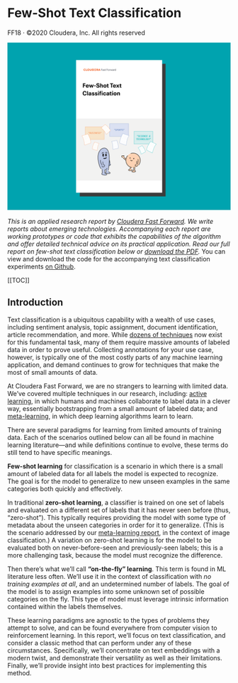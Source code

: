 # Few-Shot Text Classification

FF18 &middot; ©2020 Cloudera, Inc. All rights reserved

![Few-Shot Text Classification report cover](figures/ff18-cover-splash.png)

_This is an applied research report by <a href="https://www.cloudera.com/products/fast-forward-labs-research.html">Cloudera Fast Forward</a>.
We write reports about emerging technologies.
Accompanying each report are working prototypes or code that exhibits the capabilities of the algorithm and offer detailed technical advice on its practical application.
Read our full report on few-shot text classification below or <a href="/FF18-Few_Shot_Text_Classification-Cloudera_Fast_Forward.pdf" target="_blank" id="report-pdf-download">download the PDF</a>._ You can view and download the code for the accompanying text classification experiments <a href="https://github.com/fastforwardlabs/few-shot-text-classification" target="_blank">on Github</a>.

[[TOC]]

## Introduction
Text classification is a ubiquitous capability with a wealth of use cases, including sentiment analysis, topic assignment, document identification, article recommendation, and more. While [dozens of techniques](https://arxiv.org/abs/2004.03705) now exist for this fundamental task, many of them require massive amounts of labeled data in order to prove useful. Collecting annotations for your use case, however, is typically one of the most costly parts of any machine learning application, and demand continues to grow for techniques that make the most of small amounts of data. 

At Cloudera Fast Forward, we are no strangers to learning with limited data. We’ve covered multiple techniques in our research, including: [active learning](https://blog.fastforwardlabs.com/2019/04/02/a-guide-to-learning-with-limited-labeled-data.html), in which humans and machines collaborate to label data in a clever way, essentially bootstrapping from a small amount of labeled data; and [meta-learning](https://meta-learning.fastforwardlabs.com/), in which deep learning algorithms learn to learn.

There are several paradigms for learning from limited amounts of training data. Each of the scenarios outlined below can all be found in machine learning literature—and while definitions continue to evolve, these terms do still tend to have specific meanings.  

**Few-shot learning** for classification is a scenario in which there is a small amount of labeled data for all labels the model is expected to recognize. The goal is for the model to generalize to new unseen examples in the same categories both quickly and effectively.

In traditional **zero-shot learning**, a classifier is trained on one set of labels and evaluated on a different set of labels that it has never seen before (thus, “zero-shot”). This typically requires providing the model with some type of metadata about the unseen categories in order for it to generalize. (This is the scenario addressed by our [meta-learning report](https://meta-learning.fastforwardlabs.com/), in the context of image classification.) A variation on zero-shot learning is for the model to be evaluated both on never-before-seen and previously-seen labels; this is a more challenging task, because the model must recognize the difference.

Then there’s what we’ll call **“on-the-fly” learning**. This term is found in ML literature less often. We’ll use it in the context of classification with *no training examples at all*, and an undetermined number of labels. The goal of the model is to assign examples into some unknown set of possible categories on the fly. This type of model must leverage intrinsic information contained within the labels themselves.  

These learning paradigms are agnostic to the types of problems they attempt to solve, and can be found everywhere from computer vision to reinforcement learning. In this report, we’ll focus on text classification, and consider a classic method that can perform under any of these circumstances. Specifically, we’ll concentrate on text embeddings with a modern twist, and demonstrate their versatility as well as their limitations. Finally, we’ll provide insight into best practices for implementing this method. 
